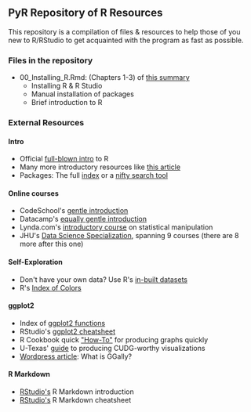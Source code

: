 ## PyR Repository of R Resources

This repository is a compilation of files & resources to help those of you new to R/RStudio to get acquainted with the program as fast as possible.

### Files in the repository ###
- 00\_Installing_R.Rmd: (Chapters 1-3) of [this summary](https://cran.r-project.org/doc/contrib/Torfs+Brauer-Short-R-Intro.pdf)
    + Installing R & R Studio
    + Manual installation of packages
    + Brief introduction to R

### External Resources ###

#### Intro ####
- Official [full-blown intro](https://cran.r-project.org/doc/manuals/R-intro.pdf) to R
- Many more introductory resources like [this article](http://www.computerworld.com/article/2497143/business-intelligence/business-intelligence-beginner-s-guide-to-r-introduction.html)
- Packages: The full [index](http://cran.stat.ucla.edu/web/packages/available_packages_by_name.html) or a [nifty search tool](http://crantastic.org/)

#### Online courses ####
- CodeSchool's [gentle introduction](http://tryr.codeschool.com/)
- Datacamp's [equally gentle introduction](https://www.datacamp.com/courses/free-introduction-to-r)
- Lynda.com's [introductory course](http://www.lynda.com/R-tutorials/R-Statistics-Essential-Training/142447-2.html?srchtrk=index:1%0Alinktypeid:2%0Aq:bart%2Bpoulson%0Apage:1%0As:relevance%0Asa:true%0Aproducttypeid:2) on statistical manipulation
- JHU's [Data Science Specialization](https://www.coursera.org/course/datascitoolbox), spanning 9 courses (there are 8 more after this one)

#### Self-Exploration ####
- Don't have your own data? Use R's [in-built datasets](http://stat.ethz.ch/R-manual/R-devel/library/datasets/html/00Index.html)
- R's [Index of Colors](http://research.stowers-institute.org/efg/R/Color/Chart/)

#### ggplot2 ####
- Index of [ggplot2 functions](http://docs.ggplot2.org/current/)
- RStudio's [ggplot2 cheatsheet](https://www.rstudio.com/wp-content/uploads/2015/03/ggplot2-cheatsheet.pdf)
- R Cookbook quick ["How-To"](http://www.cookbook-r.com/Graphs/) for producing graphs quickly
- U-Texas' [guide](http://www.cs.utexas.edu/~cannata/dataVis/Class%20Notes/Beautiful%20plotting%20in%20R_%20A%20ggplot2%20cheatsheet%20_%20Technical%20Tidbits%20From%20Spatial%20Analysis%20&%20Data%20Science.pdf) to producing CUDG-worthy visualizations
- [Wordpress article](https://tgmstat.wordpress.com/2013/11/13/plot-matrix-with-the-r-package-ggally/): What is GGally?

#### R Markdown ####
- [RStudio's](http://rmarkdown.rstudio.com/) R Markdown introduction
- [RStudio's](https://www.rstudio.com/wp-content/uploads/2015/02/rmarkdown-cheatsheet.pdf) R Markdown cheatsheet
